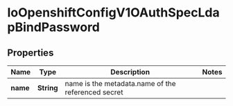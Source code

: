 
# IoOpenshiftConfigV1OAuthSpecLdapBindPassword

## Properties
Name | Type | Description | Notes
------------ | ------------- | ------------- | -------------
**name** | **String** | name is the metadata.name of the referenced secret | 



